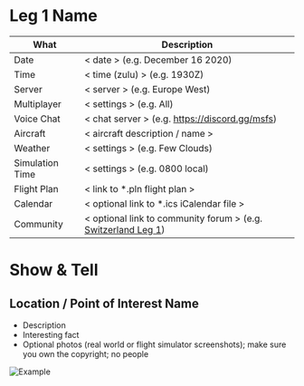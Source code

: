 # Leg 1 Name

| What            | Description
| --------------- | ----------------
| Date            | < date > (e.g. December 16 2020)
| Time            | < time (zulu) > (e.g. 1930Z)
| Server          | < server > (e.g. Europe West)
| Multiplayer     | < settings > (e.g. All)
| Voice Chat      | < chat server > (e.g. https://discord.gg/msfs)
| Aircraft        | < aircraft description / name >
| Weather         | < settings > (e.g. Few Clouds)
| Simulation Time | < settings > (e.g. 0800 local)
| Flight Plan     | < link to *.pln flight plan >
| Calendar        | < optional link to *.ics iCalendar file >
| Community       | < optional link to community forum > (e.g. [Switzerland Leg 1](https://forums.flightsimulator.com/t/tell-tours-switzerland-from-north-to-south/335342))


# Show & Tell

## Location / Point of Interest Name

- Description
- Interesting fact
- Optional photos (real world or flight simulator screenshots); make sure you own the copyright; no people

![Example](https://github.com/till213/Tell-Tours/blob/main/Template/img/example.jpg "New York (example)")

